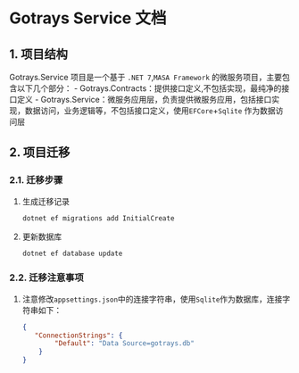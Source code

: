 # Gotrays Service 文档

## 1. 项目结构

Gotrays.Service 项目是一个基于 `.NET 7`,`MASA Framework` 的微服务项目，主要包含以下几个部分：
    -   Gotrays.Contracts：提供接口定义,不包括实现，最纯净的接口定义
    -   Gotrays.Service：微服务应用层，负责提供微服务应用，包括接口实现，数据访问，业务逻辑等，不包括接口定义，使用`EFCore`+`Sqlite` 作为数据访问层


## 2. 项目迁移

### 2.1. 迁移步骤

1.  生成迁移记录

    ```bash
    dotnet ef migrations add InitialCreate 
    ```

2.  更新数据库

    ```bash
    dotnet ef database update
    ```
    
### 2.2. 迁移注意事项

1. 注意修改`appsettings.json`中的连接字符串，使用`Sqlite`作为数据库，连接字符串如下：

    ```json
    {
       "ConnectionStrings": {
            "Default": "Data Source=gotrays.db"
        }
    }  
    ```
